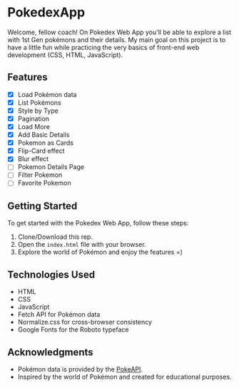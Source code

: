 # PokedexApp
Welcome, fellow coach! On Pokedex Web App you'll be able to explore a list with 1st Gen pokémons and their details. My main goal on this project is to have a little fun while practicing the very basics of front-end web development (CSS, HTML, JavaScript).

## Features

- [x] Load Pokémon data
- [x] List Pokémons
- [x] Style by Type
- [x] Pagination
- [x] Load More
- [x] Add Basic Details
- [x] Pokemon as Cards
- [x] Flip-Card effect
- [x] Blur effect
- [ ] Pokemon Details Page
- [ ] Filter Pokemon
- [ ] Favorite Pokemon

## Getting Started

To get started with the Pokedex Web App, follow these steps:

1. Clone/Download this rep.
2. Open the `index.html` file with your browser.
3. Explore the world of Pokémon and enjoy the features =)

## Technologies Used

- HTML
- CSS
- JavaScript
- Fetch API for Pokémon data
- Normalize.css for cross-browser consistency
- Google Fonts for the Roboto typeface

## Acknowledgments

- Pokémon data is provided by the [PokeAPI](https://pokeapi.co/).
- Inspired by the world of Pokémon and created for educational purposes.
